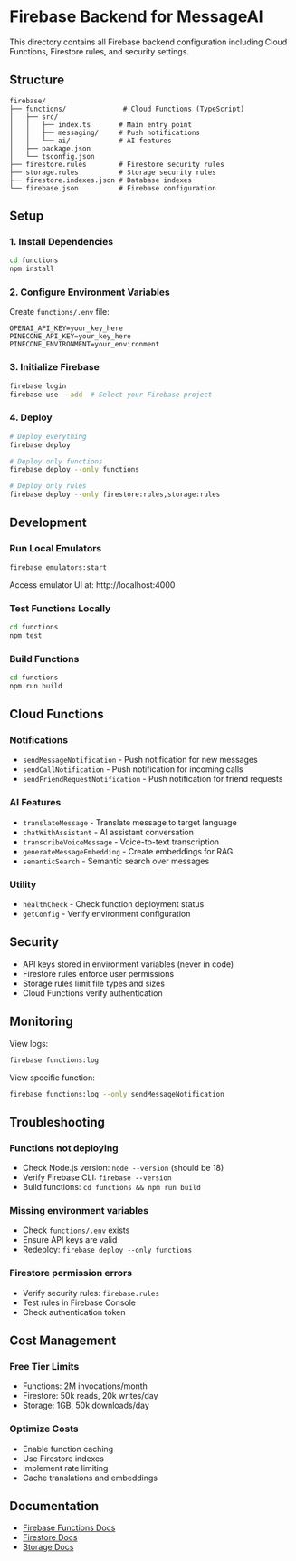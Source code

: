 # Firebase Backend for MessageAI

This directory contains all Firebase backend configuration including Cloud Functions, Firestore rules, and security settings.

## Structure

```
firebase/
├── functions/              # Cloud Functions (TypeScript)
│   ├── src/
│   │   ├── index.ts       # Main entry point
│   │   ├── messaging/     # Push notifications
│   │   └── ai/            # AI features
│   ├── package.json
│   └── tsconfig.json
├── firestore.rules        # Firestore security rules
├── storage.rules          # Storage security rules
├── firestore.indexes.json # Database indexes
└── firebase.json          # Firebase configuration
```

## Setup

### 1. Install Dependencies

```bash
cd functions
npm install
```

### 2. Configure Environment Variables

Create `functions/.env` file:

```env
OPENAI_API_KEY=your_key_here
PINECONE_API_KEY=your_key_here
PINECONE_ENVIRONMENT=your_environment
```

### 3. Initialize Firebase

```bash
firebase login
firebase use --add  # Select your Firebase project
```

### 4. Deploy

```bash
# Deploy everything
firebase deploy

# Deploy only functions
firebase deploy --only functions

# Deploy only rules
firebase deploy --only firestore:rules,storage:rules
```

## Development

### Run Local Emulators

```bash
firebase emulators:start
```

Access emulator UI at: http://localhost:4000

### Test Functions Locally

```bash
cd functions
npm test
```

### Build Functions

```bash
cd functions
npm run build
```

## Cloud Functions

### Notifications
- `sendMessageNotification` - Push notification for new messages
- `sendCallNotification` - Push notification for incoming calls
- `sendFriendRequestNotification` - Push notification for friend requests

### AI Features
- `translateMessage` - Translate message to target language
- `chatWithAssistant` - AI assistant conversation
- `transcribeVoiceMessage` - Voice-to-text transcription
- `generateMessageEmbedding` - Create embeddings for RAG
- `semanticSearch` - Semantic search over messages

### Utility
- `healthCheck` - Check function deployment status
- `getConfig` - Verify environment configuration

## Security

- API keys stored in environment variables (never in code)
- Firestore rules enforce user permissions
- Storage rules limit file types and sizes
- Cloud Functions verify authentication

## Monitoring

View logs:
```bash
firebase functions:log
```

View specific function:
```bash
firebase functions:log --only sendMessageNotification
```

## Troubleshooting

### Functions not deploying
- Check Node.js version: `node --version` (should be 18)
- Verify Firebase CLI: `firebase --version`
- Build functions: `cd functions && npm run build`

### Missing environment variables
- Check `functions/.env` exists
- Ensure API keys are valid
- Redeploy: `firebase deploy --only functions`

### Firestore permission errors
- Verify security rules: `firebase.rules`
- Test rules in Firebase Console
- Check authentication token

## Cost Management

### Free Tier Limits
- Functions: 2M invocations/month
- Firestore: 50k reads, 20k writes/day
- Storage: 1GB, 50k downloads/day

### Optimize Costs
- Enable function caching
- Use Firestore indexes
- Implement rate limiting
- Cache translations and embeddings

## Documentation

- [Firebase Functions Docs](https://firebase.google.com/docs/functions)
- [Firestore Docs](https://firebase.google.com/docs/firestore)
- [Storage Docs](https://firebase.google.com/docs/storage)

